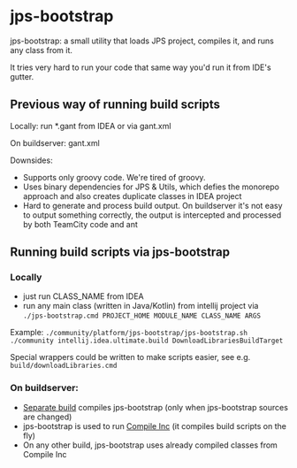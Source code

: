 # jps-bootstrap

jps-bootstrap: a small utility that loads JPS project, compiles it, and runs any class from it.

It tries very hard to run your code that same way you'd run it from IDE's gutter.

## Previous way of running build scripts

Locally: run *.gant from IDEA or via gant.xml

On buildserver: gant.xml

Downsides:

 * Supports only groovy code. We're tired of groovy.
 * Uses binary dependencies for JPS & Utils, which defies the monorepo approach and also creates duplicate classes in IDEA project
 * Hard to generate and process build output.
On buildserver it's not easy to output something correctly, the output is intercepted and processed by both TeamCity code and ant

## Running build scripts via jps-bootstrap

### Locally
 * just run CLASS_NAME from IDEA
 * run any main class (written in Java/Kotlin) from intellij project via\
`./jps-bootstrap.cmd PROJECT_HOME MODULE_NAME CLASS_NAME ARGS`
 
Example: `./community/platform/jps-bootstrap/jps-bootstrap.sh ./community intellij.idea.ultimate.build DownloadLibrariesBuildTarget`

Special wrappers could be written to make scripts easier, see e.g. `build/downloadLibraries.cmd`

### On buildserver:

 * [Separate build](https://buildserver.labs.intellij.net/buildConfiguration/ijplatform_master_Idea_JpsBootstrap_Compile) compiles jps-bootstrap (only when jps-bootstrap sources are changed)
 * jps-bootstrap is used to run [Compile Inc](https://buildserver.labs.intellij.net/buildConfiguration/ijplatform_master_Idea_CompileInc) (it compiles build scripts on the fly)
 * On any other build, jps-bootstrap uses already compiled classes from Compile Inc